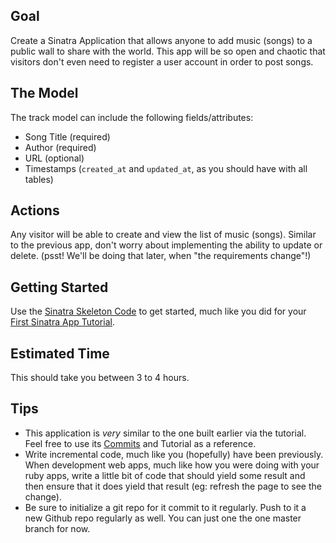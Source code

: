 ## Goal 

Create a Sinatra Application that allows anyone to add music (songs) to a public wall to share with the world. This app will be so open and chaotic that visitors don't even need to register a user account in order to post songs.

## The Model

The track model can include the following fields/attributes:

* Song Title (required)
* Author (required)
* URL (optional)
* Timestamps (`created_at` and `updated_at`, as you should have with all tables)

## Actions

Any visitor will be able to create and view the list of music (songs). Similar to the previous app, don't worry about implementing the ability to update or delete. (psst! We'll be doing that later, when "the requirements change"!)

## Getting Started

Use the [Sinatra Skeleton Code](https://github.com/lighthouse-labs/sinatra-skeleton) to get started, much like you did for your [First Sinatra App Tutorial](https://gist.github.com/kvirani/a82c32b3f01fc0840e20).

## Estimated Time

This should take you between 3 to 4 hours.

## Tips

* This application is *very* similar to the one built earlier via the tutorial. Feel free to use its [Commits](https://github.com/lighthouse-labs/sinatra-message-wall/commits/master) and Tutorial as a reference.
* Write incremental code, much like you (hopefully) have been previously. When development web apps, much like how you were doing with your ruby apps, write a little bit of code that should yield some result and then ensure that it does yield that result (eg: refresh the page to see the change).
* Be sure to initialize a git repo for it commit to it regularly. Push to it a new Github repo regularly as well. You can just one the one master branch for now.
